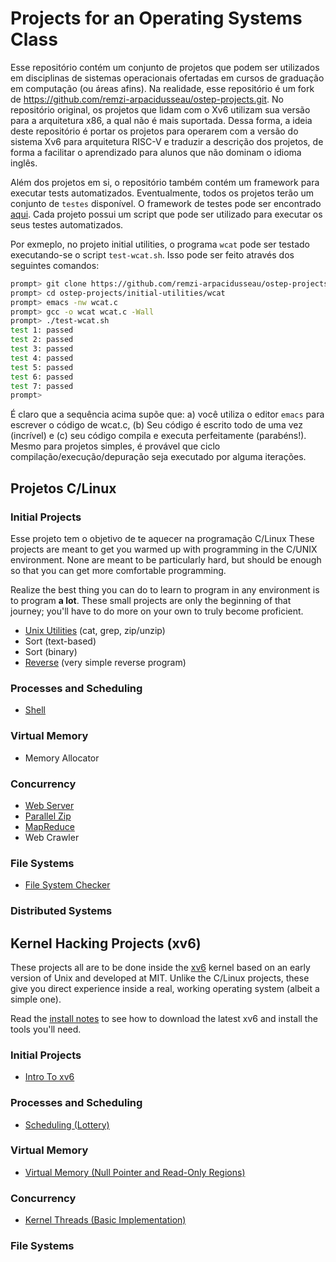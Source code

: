 
# Projects for an Operating Systems Class

Esse repositório contém um conjunto de projetos que podem ser utilizados em disciplinas de sistemas operacionais ofertadas em cursos de graduação em computação (ou áreas afins). Na realidade, esse repositório é um fork de https://github.com/remzi-arpacidusseau/ostep-projects.git. No repositório original, os projetos que lidam com o Xv6 utilizam sua versão para a arquitetura x86, a qual não é mais suportada. Dessa forma, a ideia deste repositório é portar os projetos para operarem com a versão do sistema Xv6 para arquitetura RISC-V e traduzir a descrição dos projetos, de forma a facilitar o aprendizado para alunos que não dominam o idioma inglês.

Além dos projetos em si, o repositório também contém um framework para executar tests automatizados. Eventualmente, todos os projetos terão um conjunto de `testes` disponível. O framework de testes pode ser encontrado [aqui](https://github.com/igorcompuff/ostep-projects/tree/master/tester). Cada projeto possui um script que pode ser utilizado para executar os seus testes automatizados.

Por exmeplo, no projeto initial utilities, o programa `wcat` pode ser testado executando-se o script `test-wcat.sh`. Isso pode ser feito através dos seguintes comandos:
```sh
prompt> git clone https://github.com/remzi-arpacidusseau/ostep-projects
prompt> cd ostep-projects/initial-utilities/wcat
prompt> emacs -nw wcat.c
prompt> gcc -o wcat wcat.c -Wall 
prompt> ./test-wcat.sh
test 1: passed
test 2: passed
test 3: passed
test 4: passed
test 5: passed
test 6: passed
test 7: passed
prompt> 
```
É claro que a sequência acima supõe que: a) você utiliza o editor `emacs` para escrever o código de wcat.c, (b) Seu código é escrito todo de uma vez (incrível) e (c) seu código compila e executa perfeitamente (parabéns!). Mesmo para projetos simples, é provável que ciclo compilação/execução/depuração seja executado por alguma iterações.

## Projetos C/Linux

### Initial Projects

Esse projeto tem o objetivo de te aquecer na programação C/Linux
These projects are meant to get you warmed up with programming in the C/UNIX
environment. None are meant to be particularly hard, but should be enough so
that you can get more comfortable programming. 

Realize the best thing you can do to learn to program in any environment is to
program **a lot**. These small projects are only the beginning of that
journey; you'll have to do more on your own to truly become proficient.

* [Unix Utilities](initial-utilities) (cat, grep, zip/unzip)
* Sort (text-based)
* Sort (binary)
* [Reverse](initial-reverse) (very simple reverse program)

### Processes and Scheduling

* [Shell](processes-shell)

### Virtual Memory

* Memory Allocator

### Concurrency

* [Web Server](concurrency-webserver)
* [Parallel Zip](concurrency-pzip)
* [MapReduce](concurrency-mapreduce)
* Web Crawler

### File Systems

* [File System Checker](filesystems-checker)

### Distributed Systems


## Kernel Hacking Projects (xv6)

These projects all are to be done inside the
[xv6](https://pdos.csail.mit.edu/6.828/2017/xv6.html) kernel based on an early
version of Unix and developed at MIT. Unlike the C/Linux projects, these give
you direct experience inside a real, working operating system (albeit a simple
one).

Read the [install notes](INSTALL-xv6.md) to see how to download the latest xv6 
and install the tools you'll need.

### Initial Projects

* [Intro To xv6](initial-xv6)

### Processes and Scheduling

* [Scheduling (Lottery)](scheduling-xv6-lottery)

### Virtual Memory

* [Virtual Memory (Null Pointer and Read-Only Regions)](vm-xv6-intro)

### Concurrency

* [Kernel Threads (Basic Implementation)](concurrency-xv6-threads)

### File Systems



